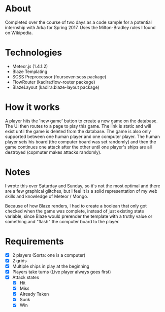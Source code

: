 # About
Completed over the course of two days as a code sample for a potential internship with Arka for Spring 2017.
Uses the Milton-Bradley rules I found on Wikipedia.

# Technologies
- Meteor.js (1.4.1.2)
- Blaze Templating
- SCSS Preprocessor (fourseven:scss package)
- FlowRouter (kadira:flow-router package)
- BlazeLayout (kadira:blaze-layout package)

# How it works
A player hits the 'new game' button to create a new game on the database. The UI then routes to a page to play this game.
The link is static and will exist until the game is deleted from the database. The game is also only supported between
one human player and one computer player. The human player sets his board (the computer board was set randomly) and then
the game continues one attack after the other until one player's ships are all destroyed (copmuter makes attacks randomly).

# Notes
I wrote this over Saturday and Sunday, so it's not the most optimal and there are a few graphical glitches, but I feel
it is a solid representation of my web skills and knowledge of Meteor / Mongo.

Because of how Blaze renders, I had to create a boolean that only got checked when the game was complete, instead of just
existing state variable, since Blaze would prerender the template with a truthy value or something and "flash" the
computer board to the player.

# Requirements
- [x] 2 players (Sorta: one is a computer)
- [x] 2 grids
- [x] Multiple ships in play at the beginning
- [x] Players take turns (Live player always goes first)
- [x] Attack states
  - [x] Hit
  - [x] Miss
  - [x] Already Taken
  - [x] Sunk
  - [x] Win